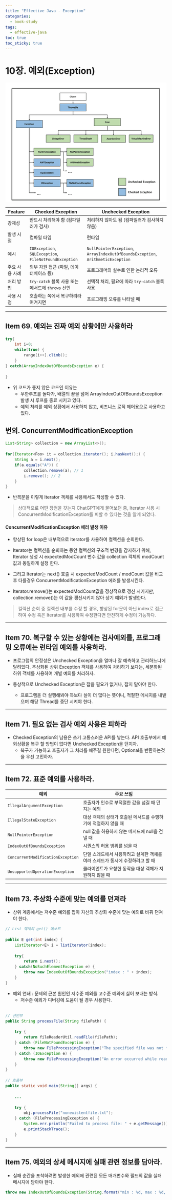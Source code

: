 ```yaml
---
title: "Effective Java - Exception"
categories:
  - book-study
tags:
  - effective-java
toc: true
toc_sticky: true
---
```


# 10장. 예외(Exception)

![alt text](/assets/images/Exception.png)

| Feature        | Checked Exception                                      | Unchecked Exception                                                             |
| -------------- | ------------------------------------------------------ | ------------------------------------------------------------------------------- |
| 강제성         | 반드시 처리해야 함 (컴파일러가 검사)                   | 처리하지 않아도 됨 (컴파일러가 검사하지 않음)                                   |
| 발생 시점      | 컴파일 타임                                            | 런타임                                                                          |
| 예시           | `IOException`, `SQLException`, `FileNotFoundException` | `NullPointerException`, `ArrayIndexOutOfBoundsException`, `ArithmeticException` |
| 주요 사용 사례 | 외부 자원 접근 (파일, 데이터베이스 등)                 | 프로그래머의 실수로 인한 논리적 오류                                            |
| 처리 방법      | `try-catch` 블록 사용 또는 메서드에 `throws` 선언      | 선택적 처리, 필요에 따라 `try-catch` 블록 사용                                  |
| 사용 시점      | 호출하는 쪽에서 복구하리라 여겨지면                    | 프로그래밍 오류를 나타낼 때                                                     |

---

## Item 69. 예외는 진짜 예외 상황에만 사용하라

```java
try{
    int i=0;
    while(true) {
        range[i++].climb();
    }
} catch(ArrayIndexOutOfBoundsException e) {

}
```

- 위 코드가 좋지 않은 코드인 이유는
  - 무한루프를 돌다가, 배열의 끝을 넘어 ArrayIndexOutOfBoundsException 발생 시 루프를 종료 시키고 있다.
  - 예외 처리를 예외 상황에서 사용하지 않고, 비즈니스 로직 제어용으로 사용하고 있다.

## 번외. ConcurrentModificationException

```java
List<String> collection = new ArrayList<>();

for(Iterator<Foo> it = collection.iterator(); i.hasNext();) {
    String a = i.next();
    if(a.equals("A")) {
        collection.remove(a); // 1
        i.remove(); // 2
    }
}
```

- 반복문을 이렇게 Iterator 객체를 사용해서도 작성할 수 있다.

> 상대적으로 어떤 장점을 갖는지 ChatGPT에게 물어보던 중, Iterator 사용 시 ConcurrentModificationException를 피할 수 있다는 것을 알게 되었다.

#### ConcurrentModificationException 에러 발생 이유

- 향상된 for loop은 내부적으로 Iterator를 사용하여 컬렉션을 순회한다.
- Iterator는 컬렉션을 순회하는 동안 컬렉션의 구조적 변경을 감지하기 위해, Iterator 생성 시 expectedModCount 변수 값을 collection 객체의 modCount값과 동일하게 설정 한다.
- 그리고 Iterator는 next() 호출 시 expectedModCount / modCount 값을 비교 후 다를경우 ConcurrentModificationException 에러를 발생시킨다.

- Iterator.remove()는 expectedModCount값을 정상적으로 갱신 시키지만, collection.remove()는 이 값을 갱신시키지 않아 상기 예외가 발생한다.

> 컬렉션 순회 중 컬렉션 내부를 수정 할 경우, 향상된 for문이 아닌 index로 접근하여 수정 혹은 Iterator를 사용하여 수정한다면 안전하게 수정이 가능하다.

---

## Item 70. 복구할 수 있는 상황에는 검사예외를, 프로그래밍 오류에는 런타임 예외를 사용하라.

- 프로그램의 안정성은 Unchecked Exception을 얼마나 잘 예측하고 관리하느냐에 달려있다. 추상화된 상위 Exception 객체를 사용하여 처리하기 보다는, 세분화된 하위 객체를 사용하여 개별 예외를 처리하자.

- 통상적으로 Unchecked Exception은 잡을 필요가 없거나, 잡지 말아야 한다.
  - 프로그램을 더 실행해봐야 득보다 실이 더 많다는 뜻이니, 적절한 메시지를 내뱉으며 해당 Thread를 중단 시켜야 한다.

---

## Item 71. 필요 없는 검사 예외 사용은 피하라

- Checked Exception의 남용은 쓰기 고통스러운 API를 낳는다. API 호출부에서 예외상황을 복구 할 방법이 없다면 Unchecked Exception을 던지자.
  - 복구가 가능하고 호출자가 그 처리를 해주길 원한다면, Optional을 반환하는것을 우선 고민하자.

---

## Item 72. 표준 예외를 사용하라.

| 예외                              | 주요 쓰임                                                                      |
| --------------------------------- | ------------------------------------------------------------------------------ |
| `IllegalArgumentException`        | 호출자가 인수로 부적절한 값을 넘길 때 던지는 예외                              |
| `IllegalStateException`           | 대상 객체의 상태가 호출된 메서드를 수행하기에 적절하지 않을 때                 |
| `NullPointerException`            | null 값을 허용하지 않는 메서드에 null을 건낼 때                                |
| `IndexOutOfBoundsException`       | 시퀀스의 허용 범위를 넘을 때                                                   |
| `ConcurrentModificationException` | 단일 스레드에서 사용하려고 설계한 객체를 여러 스레드가 동시에 수정하려고 할 때 |
| `UnsupportedOperationException`   | 클라이언트가 요청한 동작을 대상 객체가 지원하지 않을 때                        |

---

## Item 73. 추상화 수준에 맞는 예외를 던져라

- 상위 계층에서는 저수준 예외를 잡아 자신의 추상화 수준에 맞는 예외로 바꿔 던져야 한다.

```java
// List 객체의 get() 메소드

public E get(int index) {
    ListIterator<E> i = listIterator(index);

    try{
        return i.next();
    } catch(NoSuchElementException e) {
        throw new IndexOutOfBoundsException("index : " + index);
    }
}
```

- 예외 연쇄 : 문제의 근본 원인인 저수준 예외를 고수준 예외에 실어 보내는 방식.
  - 저수준 예외가 디버깅에 도움이 될 경우 사용한다.

```java

// 선언부
public String processFile(String filePath) {

    try {
        return fileReaderUtil.readFile(filePath);
    } catch (FileNotFoundException e) {
        throw new FileProcessingException("The specified file was not found: " + filePath, e);
    } catch (IOException e) {
        throw new FileProcessingException("An error occurred while reading the file: " + filePath, e);
    }
}

// 호출부
public static void main(String[] args) {

    ...

    try {
        obj.processFile("nonexistentfile.txt");
    } catch (FileProcessingException e) {
        System.err.println("Failed to process file: " + e.getMessage());
        e.printStackTrace();
    }
}

```

---

## Item 75. 예외의 상세 메시지에 실패 관련 정보를 담아라.

- 실패 순간을 포착하려면 발생한 예외에 관련된 모든 매개변수와 필드의 값을 실패 메시지에 담아야 한다.

```java
throw new IndexOutOfBoundsException(String.format("min : %d, max : %d, index : %d", minVal, maxVal, index));
```
